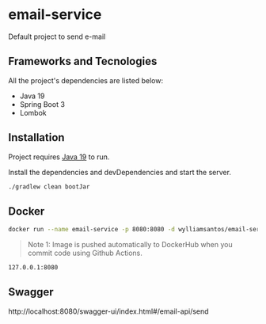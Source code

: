 # email-service

Default project to send e-mail

## Frameworks and Tecnologies

All the project's dependencies are listed below:

- Java 19
- Spring Boot 3
- Lombok

## Installation

Project requires [Java 19](https://www.oracle.com/java/technologies/javase/jdk19-archive-downloads.html) to run.

Install the dependencies and devDependencies and start the server.

```sh
./gradlew clean bootJar
```

## Docker

```sh
docker run --name email-service -p 8080:8080 -d wylliamsantos/email-service
```

> Note 1: Image is pushed automatically to DockerHub when you commit code using Github Actions.

```sh
127.0.0.1:8080
```

## Swagger

http://localhost:8080/swagger-ui/index.html#/email-api/send